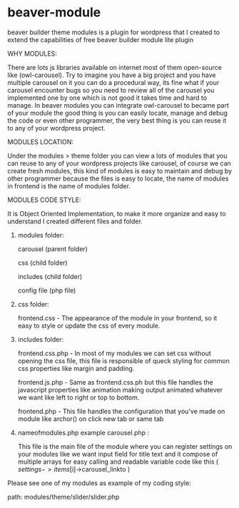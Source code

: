# beaver-module
beaver builder theme modules is a plugin for wordpress that I created to extend the capabilities of free beaver builder module lite plugin


WHY MODULES:

There are lots js libraries available on internet most of them open-source like (owl-carousel).
Try to imagine you have a big project and you have multiple carousel on it you can do a procedural way, its fine what if your carousel encounter bugs so you need to review all of the carousel you implemented one by one which is not good it takes time and hard to manage. In beaver modules you can integrate owl-carousel to became part of your module the good thing is you can easily locate, manage and debug the code or even other programmer, the very best thing is you can reuse it to any of your wordpress project.


MODULES LOCATION:

Under the modules > theme folder you can view a lots of modules that you can reuse to any of your wordpress projects like carousel,
of course we can create fresh modules, this kind of modules is easy to maintain and debug by other programmer because the files is easy to locate, the name  of modules in frontend is the name of modules folder.


MODULES CODE STYLE:

It is Object Oriented Implementation, to make it more organize and easy to understand I created different files and folder.

1. modules folder:

    carousel (parent folder)
  
    css (child folder)
    
    includes (child folder)
    
    config file (php file)
    
2. css folder:

    frontend.css - The appearance of the module in your frontend, so it easy to style or update the css of every module.

3. includes folder:  
  
   frontend.css.php - In most of my modules we can set css without opening the css file, this file is responsible of queck styling for common css properties like margin and padding.
   
   frontend.js.php - Same as frontend.css.ph but this file handles the javascript properties like animation making output animated whatever we want like left to right or top to bottom.
   
   frontend.php - This file handles the configuration that you've made on module like archor(<a></a>) on click new tab or same tab 

4. nameofmodules.php example carousel.php :

    This file is the main file of the module where you can register settings on your modules like we want input field for title text and it compose of multiple arrays for easy calling and readable variable code like this ( $settings->items[$i]->carousel_linkto )




Please see one of my modules as example of my coding style:

path:   modules/theme/slider/slider.php

